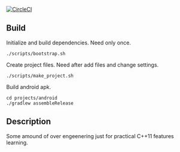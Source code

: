 
[![CircleCI](https://circleci.com/gh/electrohousedev/speedometer-test/tree/master.svg?style=svg)](https://circleci.com/gh/electrohousedev/speedometer-test/tree/master)

## Build 

Initialize and build dependencies.
Need only once.

```
./scripts/bootstrap.sh
```

Create project files.
Need after add files and change settings.

```
./scripts/make_project.sh
```

Build android apk.

```
cd projects/android
./gradlew assembleRelease
```

## Description

Some amound of over engeenering just for practical C++11 features learning.
